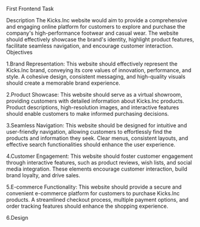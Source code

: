 First Frontend Task

Description
The Kicks.Inc website would aim to provide a comprehensive and engaging online platform for customers to explore and purchase the company's high-performance footwear and casual wear. The website should effectively showcase the brand's identity, highlight product features, facilitate seamless navigation, and encourage customer interaction.
Objectives

1.Brand Representation: This website should effectively represent the Kicks.Inc brand, conveying its core values of innovation, performance, and style. A cohesive design, consistent messaging, and high-quality visuals should create a memorable brand experience.

2.Product Showcase: This website should serve as a virtual showroom, providing customers with detailed information about Kicks.Inc products. Product descriptions, high-resolution images, and interactive features should enable customers to make informed purchasing decisions.

3.Seamless Navigation: This website should be designed for intuitive and user-friendly navigation, allowing customers to effortlessly find the products and information they seek. Clear menus, consistent layouts, and effective search functionalities should enhance the user experience.

4.Customer Engagement: This website should foster customer engagement through interactive features, such as product reviews, wish lists, and social media integration. These elements encourage customer interaction, build brand loyalty, and drive sales.

5.E-commerce Functionality: This website should provide a secure and convenient e-commerce platform for customers to purchase Kicks.Inc products. A streamlined checkout process, multiple payment options, and order tracking features should enhance the shopping experience.

6.Design
